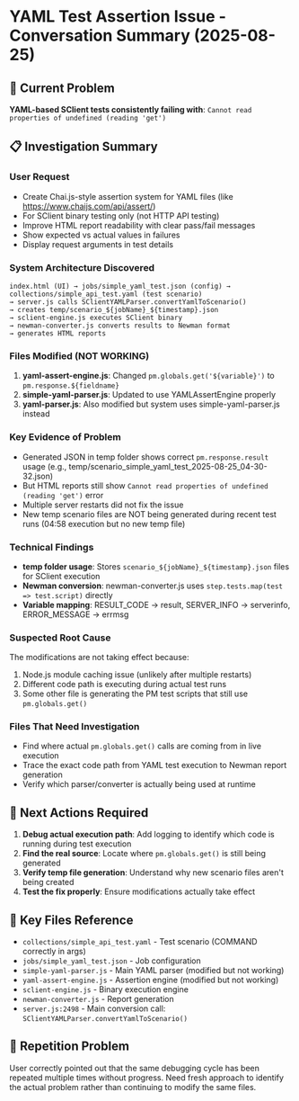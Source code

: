 # YAML Test Assertion Issue - Conversation Summary (2025-08-25)

## 🚨 Current Problem
**YAML-based SClient tests consistently failing with**: `Cannot read properties of undefined (reading 'get')`

## 📋 Investigation Summary

### User Request
- Create Chai.js-style assertion system for YAML files (like https://www.chaijs.com/api/assert/)
- For SClient binary testing only (not HTTP API testing)
- Improve HTML report readability with clear pass/fail messages
- Show expected vs actual values in failures
- Display request arguments in test details

### System Architecture Discovered
```
index.html (UI) → jobs/simple_yaml_test.json (config) → collections/simple_api_test.yaml (test scenario) 
→ server.js calls SClientYAMLParser.convertYamlToScenario() 
→ creates temp/scenario_${jobName}_${timestamp}.json
→ sclient-engine.js executes SClient binary
→ newman-converter.js converts results to Newman format
→ generates HTML reports
```

### Files Modified (NOT WORKING)
1. **yaml-assert-engine.js**: Changed `pm.globals.get('${variable}')` to `pm.response.${fieldname}`
2. **simple-yaml-parser.js**: Updated to use YAMLAssertEngine properly
3. **yaml-parser.js**: Also modified but system uses simple-yaml-parser.js instead

### Key Evidence of Problem
- Generated JSON in temp folder shows correct `pm.response.result` usage (e.g., temp/scenario_simple_yaml_test_2025-08-25_04-30-32.json)
- But HTML reports still show `Cannot read properties of undefined (reading 'get')` error
- Multiple server restarts did not fix the issue
- New temp scenario files are NOT being generated during recent test runs (04:58 execution but no new temp file)

### Technical Findings
- **temp folder usage**: Stores `scenario_${jobName}_${timestamp}.json` files for SClient execution
- **Newman conversion**: newman-converter.js uses `step.tests.map(test => test.script)` directly
- **Variable mapping**: RESULT_CODE → result, SERVER_INFO → serverinfo, ERROR_MESSAGE → errmsg

### Suspected Root Cause
The modifications are not taking effect because:
1. Node.js module caching issue (unlikely after multiple restarts)
2. Different code path is executing during actual test runs
3. Some other file is generating the PM test scripts that still use `pm.globals.get()`

### Files That Need Investigation
- Find where actual `pm.globals.get()` calls are coming from in live execution
- Trace the exact code path from YAML test execution to Newman report generation
- Verify which parser/converter is actually being used at runtime

## 🎯 Next Actions Required
1. **Debug actual execution path**: Add logging to identify which code is running during test execution
2. **Find the real source**: Locate where `pm.globals.get()` is still being generated
3. **Verify temp file generation**: Understand why new scenario files aren't being created
4. **Test the fix properly**: Ensure modifications actually take effect

## 📁 Key Files Reference
- `collections/simple_api_test.yaml` - Test scenario (COMMAND correctly in args)
- `jobs/simple_yaml_test.json` - Job configuration
- `simple-yaml-parser.js` - Main YAML parser (modified but not working)
- `yaml-assert-engine.js` - Assertion engine (modified but not working)
- `sclient-engine.js` - Binary execution engine
- `newman-converter.js` - Report generation
- `server.js:2498` - Main conversion call: `SClientYAMLParser.convertYamlToScenario()`

## 🔄 Repetition Problem
User correctly pointed out that the same debugging cycle has been repeated multiple times without progress. Need fresh approach to identify the actual problem rather than continuing to modify the same files.